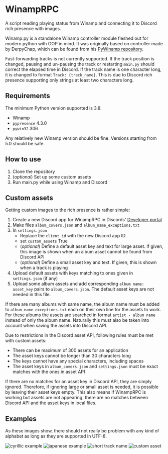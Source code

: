 # WinampRPC

A script reading playing status from Winamp and connecting it to Discord rich presence with images.

Winamp.py is a standalone Winamp controller module fleshed out for modern python with OOP in mind. It was originally 
based on controller made by DerpyChap, which can be found from his 
[PyWinamp repository](https://github.com/DerpyChap/PyWinamp).

Fast-forwarding tracks is not currently supported. If the track position is changed, pausing and un-pausing the track 
or restarting `main.py` should correct the elapsed time in Discord. If the track name is one character long, 
it is changed to format `Track: {track_name}`. This is due to Discord rich presence supporting only strings at least 
two characters long.

## Requirements

The minimum Python version supported is 3.8.

- Winamp
- `pypresence` 4.3.0
- `pywin32` 306

Any relatively new Winamp version should be fine. Versions starting from 5.0 should be safe.

## How to use

1. Clone the repository
2. (*optional*) Set up some custom assets
3. Run main.py while using Winamp and Discord

## Custom assets

Getting custom images to the rich presence is rather simple:

1. Create a new Discord app for WinampRPC in Discords' [Developer portal](https://discordapp.com/developers/applications/) 
2. Make files `album_covers.json` and `album_name_exceptions.txt`
3. In `settings.json`
    * Replace the `client_id` with the new Discord app ID
    * set `custom_assets` True
    * (*optional*) Define a default asset key and text for large asset. If given, this image is shown when an album 
    asset cannot be found from Discord API
    * (*optional*) Define a small asset key and text. If given, this is shown when a track is playing
4. Upload default assets with keys matching to ones given in `settings.json` (if any)
5. Upload some album assets and add corresponding `album name: asset_key` pairs to `album_covers.json`. The default 
asset keys are not needed in this file.

If there are many albums with same name, the album name must be added to `album_name_exceptions.txt` each on their own 
line for the assets to work. For these albums the assets are searched in format `artist - album name` instead of only 
the album name. Naturally this must also be taken into account when saving the assets into Discord API.
 
Due to restrictions in the Discord asset API, following rules must be met with custom assets:

- There can be maximum of 300 assets for an application
- The asset keys cannot be longer than 30 characters long
- The keys cannot have any special characters, including spaces
- The asset keys in `album_covers.json` and `settings.json` must be exact matches with the ones in asset API

If there are no matches for an asset key in Discord API, they are simply ignored. Therefore, if ignoring large or 
small asset is needed, it is possible by leaving their asset keys empty. This also means if WinampRPC is working but 
assets are not appearing, there are no matches between Discord API and the asset keys in local files.

## Examples

As these images show, there should not really be problem with any kind of alphabet as long as they are supported in 
UTF-8.

![cyrillic example](https://i.imgur.com/Llzdby7.png)
![japanese example](https://i.imgur.com/7m51K2G.png)
![short track name](https://i.imgur.com/o8nLrwI.png)
![custom asset](https://i.imgur.com/F08aPu1.png)
